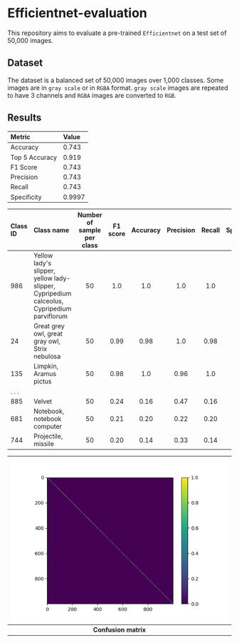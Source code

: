 # Efficientnet-evaluation

This repository aims to evaluate a pre-trained `Efficientnet` on a test set of 50,000 images.


## Dataset

The dataset is a balanced set of 50,000 images over 1,000 classes. Some images are in `gray scale` or in `RGBA` format. `gray scale` images are repeated to have 3 channels and `RGBA` images are converted to `RGB`.



## Results

| Metric | Value |
| :----- | :----- |
|  Accuracy       |  0.743 |
|  Top 5 Accuracy |  0.919 |
|  F1 Score       |  0.743 |
|  Precision      |  0.743 |
|  Recall         |  0.743 |
|  Specificity    | 0.9997 |




| Class ID | Class name | Number of sample per class | F1 score | Accuracy | Precision | Recall | Specificity |
| :----- | :-----  | :-----: | :-----: | :-----: | :-----: | :-----: | :-----: |
| 986 | Yellow lady's slipper, yellow lady-slipper, Cypripedium calceolus, Cypripedium parviflorum    | 50 | 1.0 | 1.0 | 1.0 | 1.0 | 1.0 |
|  24 | Great grey owl, great gray owl, Strix nebulosa | 50 | 0.99 | 0.98 |  1.0 | 0.98 |  1.0 |
| 135 | Limpkin, Aramus pictus                         | 50 | 0.98 | 1.0  | 0.96 |  1.0 |  1.0 |
|. . . |
| 885 | Velvet                      | 50 | 0.24 | 0.16 | 0.47 | 0.16 |  1.0  |
| 681 | Notebook, notebook computer | 50 | 0.21 | 0.20 | 0.22 | 0.20 |  0.99 |
| 744 | Projectile, missile         | 50 | 0.20 | 0.14 | 0.33 | 0.14 |  1.0  |



|![Confusion matrix](https://github.com/clementw168/Efficientnet-evaluation/blob/main/confusion_matrix.png)|
|:----:|
| <b>Confusion matrix</b>|
